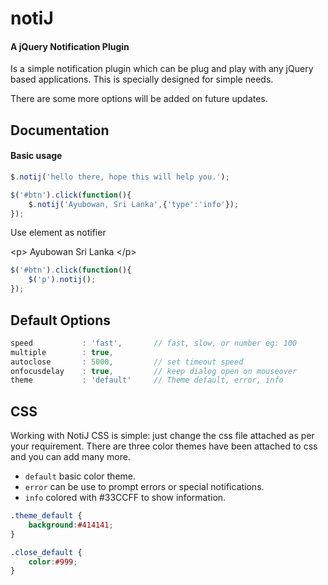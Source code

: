 # notiJ
#### A jQuery Notification Plugin

Is a simple notification plugin which can be plug and play with any jQuery based applications. This is specially designed for simple needs.

There are some more options will be added on future updates.  

## Documentation

#### Basic usage

```js
$.notij('hello there, hope this will help you.');

$('#btn').click(function(){
    $.notij('Ayubowan, Sri Lanka',{'type':'info'});
});
```

Use element as notifier

&lt;p&gt; Ayubowan Sri Lanka &lt;/p&gt;

```js
$('#btn').click(function(){
    $('p').notij();
});
```

## Default Options
```js
speed           : 'fast',       // fast, slow, or number eg: 100
multiple        : true,
autoclose       : 5000,         // set timeout speed
onfocusdelay    : true,         // keep dialog open on mouseover
theme           : 'default'     // Theme default, error, info
```

## CSS

Working with NotiJ CSS is simple: just change the css file attached as per your requirement. There are three color themes have been attached to css and you can add many more.

* `default` basic color theme.
* `error` can be use to prompt errors or special notifications.
* `info` colored with #33CCFF to show information.

```css
.theme_default {
    background:#414141;
}

.close_default {
    color:#999;
}
```


